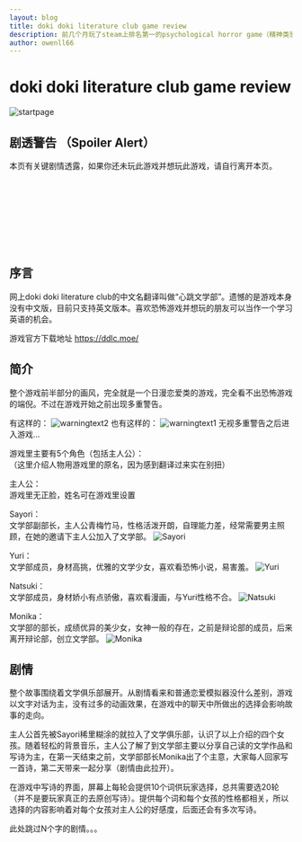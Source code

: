 ```yaml
---
layout: blog
title: doki doki literature club game review
description: 前几个月玩了steam上排名第一的psychological horror game（精神类恐怖游戏）的 doki doki literature club 觉得整个游戏的设计理念非常有意思，包括一些情结的设计，所以打算写一篇blog聊聊这个游戏。
author: owenll66
---
```

# doki doki literature club game review
![startpage](https://www.owenll66.com/blog-res/blog-dokidoki/startpage.png)

## 剧透警告 （Spoiler Alert）
本页有关键剧情透露，如果你还未玩此游戏并想玩此游戏，请自行离开本页。
<br>
<br>
<br>
<br>
<br>
<br>
<br>
<br>
<br>

## 序言
网上doki doki literature club的中文名翻译叫做“心跳文学部”。遗憾的是游戏本身没有中文版，目前只支持英文版本。喜欢恐怖游戏并想玩的朋友可以当作一个学习英语的机会。  

游戏官方下载地址 https://ddlc.moe/

## 简介
整个游戏前半部分的画风，完全就是一个日漫恋爱类的游戏，完全看不出恐怖游戏的端倪。不过在游戏开始之前出现多重警告。  

有这样的：
![warningtext2](https://www.owenll66.com/blog-res/blog-dokidoki/warningtext2.png)
也有这样的：
![warningtext1](https://www.owenll66.com/blog-res/blog-dokidoki/warningtext1.png)
无视多重警告之后进入游戏...

游戏里主要有5个角色（包括主人公）：  
（这里介绍人物用游戏里的原名，因为感到翻译过来实在别扭）  

主人公：  
游戏里无正脸，姓名可在游戏里设置

Sayori：  
文学部副部长，主人公青梅竹马，性格活泼开朗，自理能力差，经常需要男主照顾，在她的邀请下主人公加入了文学部。
![Sayori](https://www.owenll66.com/blog-res/blog-dokidoki/Sayori.jpg)

Yuri：  
文学部成员，身材高挑，优雅的文学少女，喜欢看恐怖小说，易害羞。
![Yuri](https://www.owenll66.com/blog-res/blog-dokidoki/Yuri.jpeg)

Natsuki：  
文学部成员，身材娇小有点骄傲，喜欢看漫画，与Yuri性格不合。
![Natsuki](https://www.owenll66.com/blog-res/blog-dokidoki/Natsuki.png)

Monika：  
文学部的部长，成绩优异的美少女，女神一般的存在，之前是辩论部的成员，后来离开辩论部，创立文学部。
![Monika](https://www.owenll66.com/blog-res/blog-dokidoki/Monika.jpg)

## 剧情
整个故事围绕着文学俱乐部展开。从剧情看来和普通恋爱模拟器没什么差别，游戏以文字对话为主，没有过多的动画效果，在游戏中的聊天中所做出的选择会影响故事的走向。  

主人公首先被Sayori稀里糊涂的就拉入了文学俱乐部，认识了以上介绍的四个女孩。随着轻松的背景音乐，主人公了解了到文学部主要以分享自己读的文学作品和写诗为主，在第一天结束之前，文学部部长Monika出了个主意，大家每人回家写一首诗，第二天带来一起分享（剧情由此拉开）。  

在游戏中写诗的界面，屏幕上每轮会提供10个词供玩家选择，总共需要选20轮（并不是要玩家真正的去原创写诗）。提供每个词和每个女孩的性格都相关，所以选择的内容影响着对每个女孩对主人公的好感度，后面还会有多次写诗。  

此处跳过N个字的剧情。。。  
